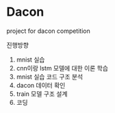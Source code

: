 # Dacon
project for  dacon competition

진행방향

1. mnist 실습
2. cnn이랑 lstm 모델에 대한 이론 학습
3. mnist 실습 코드 구조 분석
4. dacon 데이터 확인
5. train 모델 구조 설계
6. 코딩

